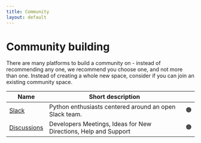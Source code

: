 ```yaml
---
title: Community
layout: default
---
```


# Community building
There are many platforms to build a community on - instead of recommending any one, we recommend you choose one, and not more than one.
Instead of creating a whole new space, consider if you can join an existing community space.

| Name      | Short description |  |
| ----------- | ----------- | ----- |
| [Slack](https://slack.com/intl/en-gb/help/articles/360017938993-What-is-a-channel)    | Python enthusiasts centered around an open Slack team. | 🟠 |
| [Discussions](https://github.com/UCL-ARC/python-tooling/discussions/landing) |  Developers Meetings, Ideas for New Directions, Help and Support | 🟠 |
